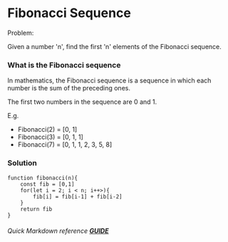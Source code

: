 # Fibonacci Sequence

Problem:

Given a number 'n', find the first 'n' elements of the Fibonacci sequence.

### What is the Fibonacci sequence

In mathematics, the Fibonacci sequence is a sequence in which each number is the sum of the preceding ones.

The first two numbers in the sequence are 0 and 1.

E.g.

- Fibonacci(2) = [0, 1]
- Fibonacci(3) = [0, 1, 1]
- Fibonacci(7) = [0, 1, 1, 2, 3, 5, 8]

### Solution

```
function fibonacci(n){
    const fib = [0,1]
    for(let i = 2; i < n; i++>){
        fib[i] = fib[i-1] + fib[i-2]
    }
    return fib
}
```

###### Quick Markdown reference **[GUIDE](https://markdownlivepreview.com/)**
